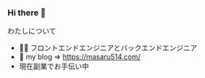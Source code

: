 ### Hi there 👋

わたしについて
- 👨‍⚕️ フロントエンドエンジニアとバックエンドエンジニア
- 📖 my blog => https://masaru514.com/
- 現在副業でお手伝い中

<!--
**masaru514/masaru514** is a ✨ _special_ ✨ repository because its `README.md` (this file) appears on your GitHub profile.

Here are some ideas to get you started:

- 🔭 I’m currently working on ...
- 🌱 I’m currently learning ...
- 👯 I’m looking to collaborate on ...
- 🤔 I’m looking for help with ...
- 💬 Ask me about ...
- 📫 How to reach me: ...
- 😄 Pronouns: ...
- ⚡ Fun fact: ...
-->
